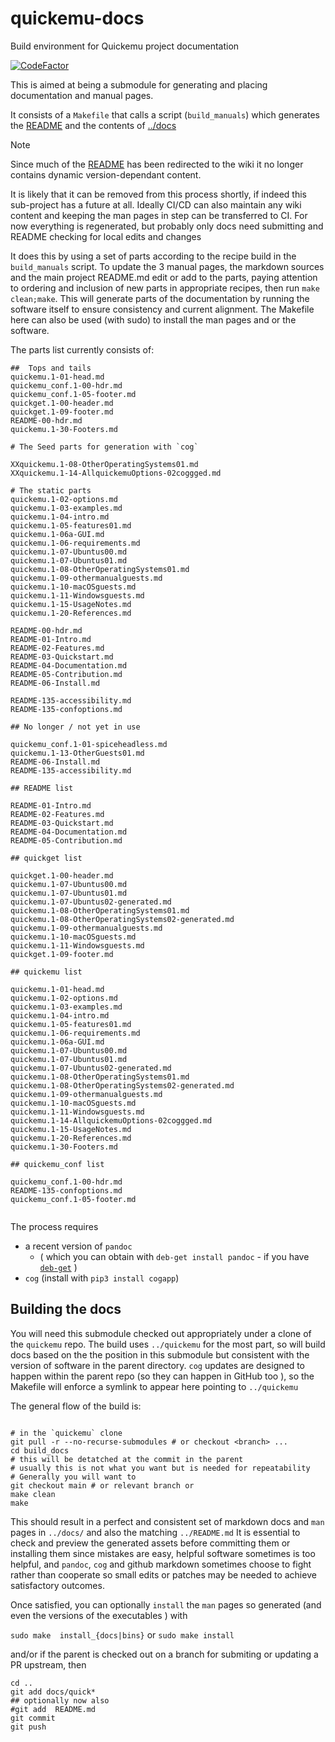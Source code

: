 # quickemu-docs

Build environment for Quickemu project documentation

[![CodeFactor](https://www.codefactor.io/repository/github/philclifford/quickemu-docs/badge/main)](https://www.codefactor.io/repository/github/philclifford/quickemu-docs/overview/main)

This is aimed at being a submodule for generating and placing
documentation and manual pages.

It consists of a `Makefile` that calls a script (`build_manuals`) which generates the [README](../README.md)
and the contents of [../docs](../docs)

> [!NOTE]  
>Since much of the [README](../README.md) has been redirected to the wiki it no longer contains dynamic version-dependant content.

It is likely that it can be removed from this process shortly, if indeed this sub-project has a future at all. Ideally CI/CD can also maintain
any wiki content and keeping the man pages in step can be transferred to CI.  For now everything is regenerated, but probably only docs need
submitting and README checking for local edits and changes

It does this by using a set of parts according to the recipe build in the `build_manuals` script. To update the 3 manual pages, the markdown sources and
the main project README.md edit or add to the parts, paying
attention to ordering and inclusion of new parts in appropriate recipes, then run `make clean;make`.  This
will generate parts of the documentation by running the software itself to ensure consistency and current alignment.
The Makefile here can also be used (with sudo) to install the man pages and or the software.

The parts list currently consists of:

``` text
##  Tops and tails
quickemu.1-01-head.md
quickemu_conf.1-00-hdr.md
quickemu_conf.1-05-footer.md
quickget.1-00-header.md
quickget.1-09-footer.md
README-00-hdr.md
quickemu.1-30-Footers.md

# The Seed parts for generation with `cog`

XXquickemu.1-08-OtherOperatingSystems01.md  
XXquickemu.1-14-AllquickemuOptions-02coggged.md

# The static parts
quickemu.1-02-options.md
quickemu.1-03-examples.md
quickemu.1-04-intro.md
quickemu.1-05-features01.md
quickemu.1-06a-GUI.md
quickemu.1-06-requirements.md
quickemu.1-07-Ubuntus00.md
quickemu.1-07-Ubuntus01.md
quickemu.1-08-OtherOperatingSystems01.md
quickemu.1-09-othermanualguests.md
quickemu.1-10-macOSguests.md
quickemu.1-11-Windowsguests.md
quickemu.1-15-UsageNotes.md
quickemu.1-20-References.md

README-00-hdr.md
README-01-Intro.md
README-02-Features.md
README-03-Quickstart.md
README-04-Documentation.md
README-05-Contribution.md
README-06-Install.md

README-135-accessibility.md
README-135-confoptions.md

## No longer / not yet in use

quickemu_conf.1-01-spiceheadless.md
quickemu.1-13-OtherGuests01.md 
README-06-Install.md
README-135-accessibility.md

## README list

README-01-Intro.md
README-02-Features.md
README-03-Quickstart.md
README-04-Documentation.md
README-05-Contribution.md

## quickget list

quickget.1-00-header.md 
quickemu.1-07-Ubuntus00.md 
quickemu.1-07-Ubuntus01.md 
quickemu.1-07-Ubuntus02-generated.md 
quickemu.1-08-OtherOperatingSystems01.md
quickemu.1-08-OtherOperatingSystems02-generated.md 
quickemu.1-09-othermanualguests.md 
quickemu.1-10-macOSguests.md 
quickemu.1-11-Windowsguests.md 
quickget.1-09-footer.md

## quickemu list

quickemu.1-01-head.md
quickemu.1-02-options.md
quickemu.1-03-examples.md
quickemu.1-04-intro.md
quickemu.1-05-features01.md
quickemu.1-06-requirements.md
quickemu.1-06a-GUI.md
quickemu.1-07-Ubuntus00.md
quickemu.1-07-Ubuntus01.md
quickemu.1-07-Ubuntus02-generated.md
quickemu.1-08-OtherOperatingSystems01.md
quickemu.1-08-OtherOperatingSystems02-generated.md
quickemu.1-09-othermanualguests.md
quickemu.1-10-macOSguests.md
quickemu.1-11-Windowsguests.md
quickemu.1-14-AllquickemuOptions-02coggged.md
quickemu.1-15-UsageNotes.md
quickemu.1-20-References.md
quickemu.1-30-Footers.md

## quickemu_conf list

quickemu_conf.1-00-hdr.md
README-135-confoptions.md
quickemu_conf.1-05-footer.md


```

The process requires

* a recent version of `pandoc`
  * ( which you can obtain with `deb-get install pandoc` - if you have  [`deb-get`](https://github.com/wimpysworld/deb-get) )
* `cog` (install with `pip3 install cogapp`)

## Building the docs

You will need this submodule checked out appropriately under a clone of the `quickemu` repo.  The build uses `../quickemu` for the most part, so will build docs
based on the the position in this submodule but consistent with the version of software in the parent directory. `cog` updates are designed to happen within the
parent repo (so they can happen in GitHub too ), so the Makefile will enforce a symlink to appear here pointing to `../quickemu`

The general flow of the build is:

``` shell

# in the `quickemu` clone
git pull -r --no-recurse-submodules # or checkout <branch> ...
cd build_docs
# this will be detatched at the commit in the parent
# usually this is not what you want but is needed for repeatability
# Generally you will want to
git checkout main # or relevant branch or 
make clean
make

```

This should result in a perfect and consistent set of markdown docs and `man` pages in `../docs/` and also the matching `../README.md`
It is essential to check and preview the generated assets before
committing them or installing them since mistakes are easy, helpful software sometimes is too helpful, and `pandoc`, `cog` and github markdown sometimes choose
to fight rather than cooperate so small edits or patches may be needed to achieve satisfactory outcomes.

Once satisfied, you can optionally `install` the `man` pages so generated (and even the versions of the executables ) with

`sudo make  install_{docs|bins}`
or
`sudo make install`

and/or if the parent is checked out on a branch for submiting or updating a PR upstream, then

``` shell
cd ..
git add docs/quick*
## optionally now also
#git add  README.md 
git commit
git push
```
